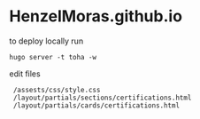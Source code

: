 # HenzelMoras.github.io


to deploy locally run
``` 
hugo server -t toha -w
```
edit files
```
 /assests/css/style.css 
 /layout/partials/sections/certifications.html
 /layout/partials/cards/certifications.html
 ```

